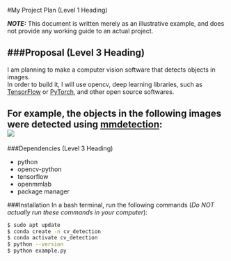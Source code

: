 #My Project Plan (Level 1 Heading)

***NOTE:*** This document is written merely as an illustrative example, and does not provide any working guide to an actual project.

###Proposal (Level 3 Heading)
---
I am planning to make a computer vision software that detects objects in images.  
In order to build it, I will use opencv, deep learning libraries, such as [TensorFlow](https://www.tensorflow.org/) or [PyTorch](https://pytorch.org/), and other open source softwares.

For example, the objects in the following images were detected using [mmdetection](https://github.com/open-mmlab/mmdetection):  
![](https://user-images.githubusercontent.com/12907710/137271636-56ba1cd2-b110-4812-8221-b4c120320aa9.png)  
---

###Dependencies (Level 3 Heading)
- python
- opencv-python
- tensorflow
- openmmlab
- package manager

###Installation 
In a bash terminal, run the following commands (*Do NOT actually run these commands in your computer*):   
```sh
$ sudo apt update
$ conda create -n cv_detection
$ conda activate cv_detection
$ python --version
$ python example.py
```
